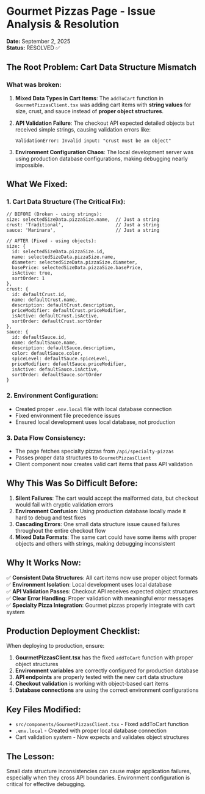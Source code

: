 # Gourmet Pizzas Page - Issue Analysis & Resolution

**Date:** September 2, 2025  
**Status:** RESOLVED ✅

## The Root Problem: Cart Data Structure Mismatch

### What was broken:
1. **Mixed Data Types in Cart Items**: The `addToCart` function in `GourmetPizzasClient.tsx` was adding cart items with **string values** for size, crust, and sauce instead of **proper object structures**.

2. **API Validation Failure**: The checkout API expected detailed objects but received simple strings, causing validation errors like:
   ```
   ValidationError: Invalid input: "crust must be an object"
   ```

3. **Environment Configuration Chaos**: The local development server was using production database configurations, making debugging nearly impossible.

## What We Fixed:

### 1. Cart Data Structure (The Critical Fix):
```tsx
// BEFORE (Broken - using strings):
size: selectedSizeData.pizzaSize.name,  // Just a string
crust: 'Traditional',                   // Just a string  
sauce: 'Marinara',                      // Just a string

// AFTER (Fixed - using objects):
size: {
  id: selectedSizeData.pizzaSize.id,
  name: selectedSizeData.pizzaSize.name,
  diameter: selectedSizeData.pizzaSize.diameter,
  basePrice: selectedSizeData.pizzaSize.basePrice,
  isActive: true,
  sortOrder: 1
},
crust: {
  id: defaultCrust.id,
  name: defaultCrust.name,
  description: defaultCrust.description,
  priceModifier: defaultCrust.priceModifier,
  isActive: defaultCrust.isActive,
  sortOrder: defaultCrust.sortOrder
},
sauce: {
  id: defaultSauce.id,
  name: defaultSauce.name,
  description: defaultSauce.description,
  color: defaultSauce.color,
  spiceLevel: defaultSauce.spiceLevel,
  priceModifier: defaultSauce.priceModifier,
  isActive: defaultSauce.isActive,
  sortOrder: defaultSauce.sortOrder
}
```

### 2. Environment Configuration:
- Created proper `.env.local` file with local database connection
- Fixed environment file precedence issues
- Ensured local development uses local database, not production

### 3. Data Flow Consistency:
- The page fetches specialty pizzas from `/api/specialty-pizzas`
- Passes proper data structures to `GourmetPizzasClient`
- Client component now creates valid cart items that pass API validation

## Why This Was So Difficult Before:

1. **Silent Failures**: The cart would accept the malformed data, but checkout would fail with cryptic validation errors
2. **Environment Confusion**: Using production database locally made it hard to debug and test fixes
3. **Cascading Errors**: One small data structure issue caused failures throughout the entire checkout flow
4. **Mixed Data Formats**: The same cart could have some items with proper objects and others with strings, making debugging inconsistent

## Why It Works Now:

✅ **Consistent Data Structures**: All cart items now use proper object formats  
✅ **Environment Isolation**: Local development uses local database  
✅ **API Validation Passes**: Checkout API receives expected object structures  
✅ **Clear Error Handling**: Proper validation with meaningful error messages  
✅ **Specialty Pizza Integration**: Gourmet pizzas properly integrate with cart system  

## Production Deployment Checklist:

When deploying to production, ensure:

1. **GourmetPizzasClient.tsx** has the fixed `addToCart` function with proper object structures
2. **Environment variables** are correctly configured for production database
3. **API endpoints** are properly tested with the new cart data structure
4. **Checkout validation** is working with object-based cart items
5. **Database connections** are using the correct environment configurations

## Key Files Modified:

- `src/components/GourmetPizzasClient.tsx` - Fixed addToCart function
- `.env.local` - Created with proper local database connection
- Cart validation system - Now expects and validates object structures

## The Lesson:

Small data structure inconsistencies can cause major application failures, especially when they cross API boundaries. Environment configuration is critical for effective debugging.
